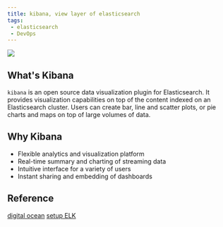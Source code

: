 ```yaml
---
title: kibana, view layer of elasticsearch
tags:
 - elasticsearch
 - DevOps
---
```

![](http://blog.trifork.com/wp-content/uploads/2013/11/Screen-Shot-2013-11-22-at-14.14.28.png )
## What's Kibana
`kibana` is an open source data visualization plugin for Elasticsearch.  It provides visualization capabilities on top of the content indexed on an Elasticsearch cluster. Users can create bar, line and scatter plots, or pie charts and maps on top of large volumes of data.
## Why Kibana
- Flexible analytics and visualization platform
- Real-time summary and charting of streaming data
- Intuitive interface for a variety of users
- Instant sharing and embedding of dashboards

## Reference
[digital ocean](https://www.digitalocean.com/community/tutorials/how-to-use-kibana-dashboards-and-visualizations)
[setup ELK](https://www.digitalocean.com/community/tutorials/how-to-install-elasticsearch-logstash-and-kibana-elk-stack-on-ubuntu-14-04)
